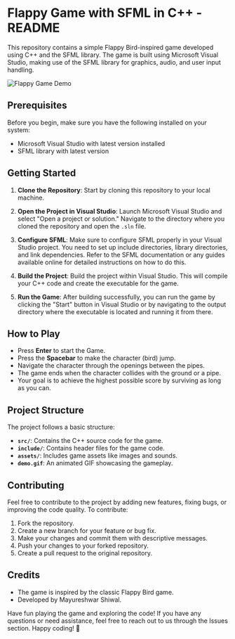 # Flappy Game with SFML in C++ - README

This repository contains a simple Flappy Bird-inspired game developed using C++ and the SFML library. The game is built using Microsoft Visual Studio, making use of the SFML library for graphics, audio, and user input handling. 

![Flappy Game Demo](demo.gif)

## Prerequisites

Before you begin, make sure you have the following installed on your system:

- Microsoft Visual Studio with latest version installed
- SFML library with latest version

## Getting Started

1. **Clone the Repository**: Start by cloning this repository to your local machine.

2. **Open the Project in Visual Studio**: Launch Microsoft Visual Studio and select "Open a project or solution." Navigate to the directory where you cloned the repository and open the `.sln` file.

3. **Configure SFML**: Make sure to configure SFML properly in your Visual Studio project. You need to set up include directories, library directories, and link dependencies. Refer to the SFML documentation or any guides available online for detailed instructions on how to do this.

4. **Build the Project**: Build the project within Visual Studio. This will compile your C++ code and create the executable for the game.

5. **Run the Game**: After building successfully, you can run the game by clicking the "Start" button in Visual Studio or by navigating to the output directory where the executable is located and running it from there.

## How to Play
- Press **Enter** to start the Game.
- Press the **Spacebar** to make the character (bird) jump.
- Navigate the character through the openings between the pipes.
- The game ends when the character collides with the ground or a pipe.
- Your goal is to achieve the highest possible score by surviving as long as you can.

## Project Structure

The project follows a basic structure:

- **`src/`**: Contains the C++ source code for the game.
- **`include/`**: Contains header files for the game code.
- **`assets/`**: Includes game assets like images and sounds.
- **`demo.gif`**: An animated GIF showcasing the gameplay.

## Contributing

Feel free to contribute to the project by adding new features, fixing bugs, or improving the code quality. To contribute:

1. Fork the repository.
2. Create a new branch for your feature or bug fix.
3. Make your changes and commit them with descriptive messages.
4. Push your changes to your forked repository.
5. Create a pull request to the original repository.

## Credits

- The game is inspired by the classic Flappy Bird game.
- Developed by Mayureshwar Shiwal.

Have fun playing the game and exploring the code! If you have any questions or need assistance, feel free to reach out to us through the Issues section. Happy coding! 🚀

